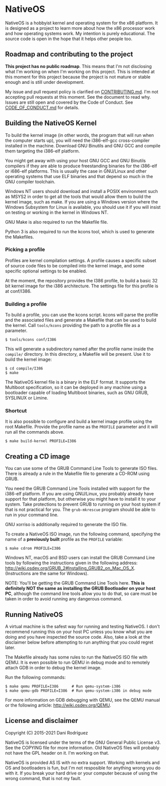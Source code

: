 # NativeOS

NativeOS is a hobbyist kernel and operating system for the x86
platform. It is designed as a project to learn more about how the x86
processor work and how operating systems work. My intention is purely
educational. The source code is open in the hope that it helps other
people too.

## Roadmap and contributing to the project

**This project has no public roadmap**. This means that I'm not disclosing
what I'm working on when I'm working on this project. This is intended at
this moment for this project because the project is not mature or stable
enough and is still under development.

My issue and pull request policy is clarified on [CONTRIBUTING.md][1]. I'm not
accepting pull requests at this moment. See the document to read why.
Issues are still open and covered by the Code of Conduct. See
[CODE\_OF\_CONDUCT.md][2] for details.

## Building the NativeOS Kernel

To build the kernel image (in other words, the program that will run
when the computer starts up), you will need the i386-elf-gcc
cross-compiler installed in the machine. Download GNU Binutils and GNU
GCC and compile them targeting the i386-elf platform.

You might get away with using your host GNU GCC and GNU Binutils
compilers if they are able to produce freestanding binaries for the
i386-elf or i686-elf platforms. This is usually the case in GNU/Linux
and other operating systems that use ELF binaries and that depend so
much in the GNU compiler toolchain.

Windows NT users should download and install a POSIX environment such as
MSYS2 in order to get all the tools that would allow them to build the
kernel image, such as make. If you are using a Windows version where the
Windows Subsystem for Linux is available, you should use it if you will
insist on testing or working in the kernel in Windows NT.

GNU Make is also required to run the Makefile file.

Python 3 is also required to run the kcons tool, which is used to
generate the Makefiles.

### Picking a profile

Profiles are kernel compilation settings. A profile causes a specific
subset of source code files to be compiled into the kernel image, and
some specific optional settings to be enabled.

At the moment, the repository provides the I386 profile, to build a
basic 32 bit kernel image for the i386 architecture. The settings file
for this profile is at conf/I386.

### Building a profile

To build a profile, you can use the kcons script. kcons will parse the
profile and the associated files and generate a Makefile that can be
used to build the kernel. Call `tools/kcons` providing the path to a
profile file as a parameter.

    $ tools/kcons conf/I386

This will generate a subdirectory named after the profile name inside
the `compile/` directory. In this directory, a Makefile will be present.
Use it to build the kernel image:

    $ cd compile/I386
    $ make

The NativeOS kernel file is a binary in the ELF format. It supports the
Multiboot specification, so it can be deployed in any machine using a
bootloader capable of loading Multiboot binaries, such as GNU GRUB,
SYSLINUX or Limine.

### Shortcut

It is also possible to configure and build a kernel image profile using
the root Makefile. Provide the profile name as the `PROFILE` parameter
and it will run all the commands above.

    $ make build-kernel PROFILE=I386

## Creating a CD image

You can use some of the GRUB Command Line Tools to generate ISO files.
There is already a rule in the Makefile file to generate a CD-ROM using
GRUB.

You need the GRUB Command Line Tools installed with support for the
i386-elf platform. If you are using GNU/Linux, you probably already have
support for that platform, but otherwise you might have to install it to
your system. Take protections to prevent GRUB to running on your host
system if that is not practical for you. The `grub-mkrescue` program
should be able to run in your command line.

GNU xorriso is additionally required to generate the ISO file.

To create a NativeOS ISO image, run the following command, specifying
the name of a **previously built** profile as the `PROFILE` variable:

    $ make cdrom PROFILE=I386

Windows NT, macOS and BSD users can install the GRUB Command Line tools
by following the instructions given in the following address:
<http://wiki.osdev.org/GRUB_2#Installing_GRUB2_on_Mac_OS_X>.
(Instructions are the same for Windows).

NOTE: You'll be getting the GRUB Command Line Tools here. **This is
definitely NOT the same as installing the GRUB Bootloader on your host
PC**, although the command line tools allow you to do that, so care must
be taken in order to avoid running any dangerous command.

## Running NativeOS

A virtual machine is the safest way for running and testing NativeOS.
I don't recommend running this on your host PC unless you know what
you are doing and you have inspected the source code. Also, take a
look at the disclaimer below before attempting to run anything that
you could regret later.

The Makefile already has some rules to run the NativeOS ISO file with
QEMU. It is even possible to run QEMU in debug mode and to remotely
attach GDB in order to debug the kernel image.

Run the following commands:

    $ make qemu PROFILE=I386      # Run qemu-system-i386
    $ make qemu-gdb PROFILE=I386  # Run qemu-system-i386 in debug mode

For more information on GDB debugging with QEMU, see the QEMU
manual or the following article: <http://wiki.osdev.org/QEMU>.

## License and disclaimer

Copyright (C) 2015-2021 Dani Rodríguez

NativeOS is licensed under the terms of the GNU General Public License v3.
See the COPYING file for more information. Old NativeOS files will
probably not have the GPL header on it. I'm working on that.

NativeOS is provided AS IS with no extra support. Working with kernels
and OS and bootloaders is fun, but I'm not resposible for anything wrong
you do with it. If you break your hard drive or your computer because
of using the wrong command, that is not my fault.

[1]: https://github.com/danirod/nativeos/blob/master/CONTRIBUTING.md
[2]: https://github.com/danirod/nativeos/blob/master/CODE_OF_CONDUCT.md
